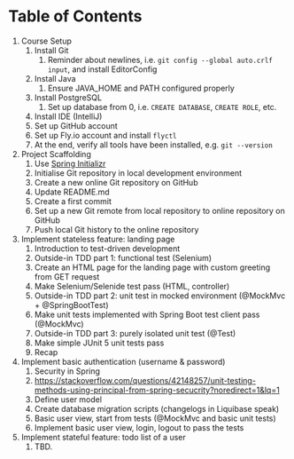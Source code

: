# Table of Contents

1. Course Setup
   1. Install Git
      1. Reminder about newlines, i.e. `git config --global auto.crlf input`,
         and install EditorConfig
   2. Install Java
      1. Ensure JAVA_HOME and PATH configured properly
   3. Install PostgreSQL
      1. Set up database from 0, i.e. `CREATE DATABASE`, `CREATE ROLE`, etc.
   4. Install IDE (IntelliJ)
   5. Set up GitHub account
   6. Set up Fly.io account and install `flyctl`
   7. At the end, verify all tools have been installed, e.g. `git --version`
2. Project Scaffolding
   1. Use [Spring Initializr](https://start.spring.io/)
   2. Initialise Git repository in local development environment
   3. Create a new online Git repository on GitHub
   4. Update README.md
   5. Create a first commit
   6. Set up a new Git remote from local repository to online repository on GitHub
   7. Push local Git history to the online repository
3. Implement stateless feature: landing page
   1. Introduction to test-driven development
   2. Outside-in TDD part 1: functional test (Selenium)
   3. Create an HTML page for the landing page with custom greeting from GET request
   4. Make Selenium/Selenide test pass (HTML, controller)
   5. Outside-in TDD part 2: unit test in mocked environment (@MockMvc + @SpringBootTest)
   6. Make unit tests implemented with Spring Boot test client pass (@MockMvc)
   7. Outside-in TDD part 3: purely isolated unit test (@Test)
   8. Make simple JUnit 5 unit tests pass
   9. Recap
4. Implement basic authentication (username & password)
   1. Security in Spring
   2. https://stackoverflow.com/questions/42148257/unit-testing-methods-using-principal-from-spring-secucrity?noredirect=1&lq=1
   3. Define user model
   4. Create database migration scripts (changelogs in Liquibase speak)
   5. Basic user view, start from tests (@MockMvc and basic unit tests)
   6. Implement basic user view, login, logout to pass the tests
5. Implement stateful feature: todo list of a user
   1. TBD.

